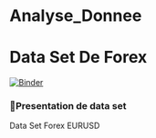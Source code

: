 # Analyse_Donnee
# Data Set De Forex 
[![Binder](https://mybinder.org/badge_logo.svg)](https://mybinder.org/v2/gh/SMJB4015/Analyse_Donnee.git/main?labpath=index.ipynb)
### :file_folder:Presentation de data set 
Data Set Forex EURUSD